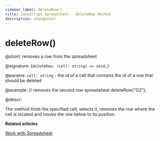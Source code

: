 ```yaml
---
sidebar_label: deleteRow()
title: JavaScript Spreadsheet - deleteRow Method
description: changetext
---
```


# deleteRow()

@short: removes a row from the spreadsheet

@signature: {`deleteRow: (cell: string) => void;`}

@params:
`cell: string` - the id of a cell that contains the id of a row that should be deleted

@example:
// removes the second row
spreadsheet.deleteRow("G2");

@descr:

The method finds the specified cell, selects it, removes the row where the cell is located and moves the row below to its position.

**Related articles**

[Work with Spreadsheet](working_with_ssheet.md#addingremoving-rows-and-columns)
